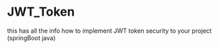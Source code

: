 # JWT_Token
this has all the info how to implement JWT token security to your project (springBoot java)
